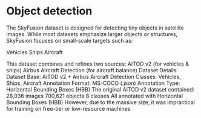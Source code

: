 # Object detection
The SkyFusion dataset is designed for detecting tiny objects in satellite images. While most datasets emphasize larger objects or structures, SkyFusion focuses on small-scale targets such as:

Vehicles
Ships
Aircraft

This dataset combines and refines two sources:
AiTOD v2 (for vehicles & ships)
Airbus Aircraft Detection (for aircraft balance)
Dataset Details
Dataset Base: AiTOD v2 + Airbus Aircraft Detection
Classes: Vehicles, Ships, Aircraft
Annotation Format: MS-COCO (.json)
Annotation Type: Horizontal Bounding Boxes (HBB)
The original AiTOD v2 dataset contained:
28,036 images
700,621 objects
8 classes
All annotated with Horizontal Bounding Boxes (HBB)
However, due to the massive size, it was impractical for training on free-tier or low-resource machines
